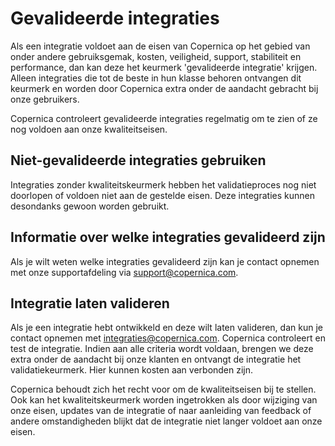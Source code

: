 # Gevalideerde integraties
Als een integratie voldoet aan de eisen van Copernica op het gebied van onder andere gebruiksgemak, kosten, veiligheid, support, stabiliteit en performance, dan kan deze het keurmerk 'gevalideerde integratie' krijgen. Alleen integraties die tot de beste in hun klasse behoren ontvangen dit keurmerk en worden door Copernica extra onder de aandacht gebracht bij onze gebruikers.  

Copernica controleert gevalideerde integraties regelmatig om te zien of ze nog voldoen aan onze kwaliteitseisen. 

## Niet-gevalideerde integraties gebruiken
Integraties zonder kwaliteitskeurmerk hebben het validatieproces nog niet doorlopen of voldoen niet aan de gestelde eisen. Deze  integraties kunnen desondanks gewoon worden gebruikt.

## Informatie over welke integraties gevalideerd zijn
Als je wilt weten welke integraties gevalideerd zijn kan je contact opnemen met onze supportafdeling via support@copernica.com. 

## Integratie laten valideren
Als je een integratie hebt ontwikkeld en deze wilt laten valideren, dan kun je contact opnemen met integraties@copernica.com. Copernica controleert en test de integratie. Indien aan alle criteria wordt voldaan, brengen we deze extra onder de aandacht bij onze klanten en ontvangt de integratie het validatiekeurmerk. Hier kunnen kosten aan verbonden zijn.

Copernica behoudt zich het recht voor om de kwaliteitseisen bij te stellen. Ook kan het kwaliteitskeurmerk worden ingetrokken als door wijziging van onze eisen, updates van de integratie of naar aanleiding van feedback of andere omstandigheden blijkt dat de integratie niet langer voldoet aan onze eisen.
